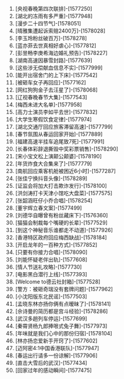 
1. [央视春晚第四次联排]-[1577250]
1. [湖北的冻雨有多严重]-[1577948]
1. [漫步二十四节气]-[1578051]
1. [晴雅集遭起诉索赔2400万]-[1578028]
1. [李玉玲粉丝破百万]-[1578278]
1. [蓝亦菲去世真相好虐心]-[1577812]
1. [彭昱畅李庚希海边婚礼预告]-[1578227]
1. [湖南高速因暴雪封路]-[1577639]
1. [这些涉无偿献血信息不实]-[1577999]
1. [能开出宿舍门的上下床]-[1577542]
1. [被砸车女子再回应]-[1577162]
1. [网红狗狗金子去汪星了]-[1578068]
1. [辽视春晚春节大集]-[1577543]
1. [梅西未进大名单]-[1577958]
1. [高力士演员李如平去世]-[1577832]
1. [大学生寒假饮食定律]-[1577974]
1. [湖北交通厅回应旅客滞留高速]-[1577799]
1. [春节氛围从春运回家开始]-[1577889]
1. [福建高速半挂车追尾致7死]-[1577991]
1. [长春体彩辞退撕毁中奖彩票销售]-[1578290]
1. [宋小宝文松上演颠公颠婆]-[1578190]
1. [年货炸食大合集来了]-[1577779]
1. [南航回应乘客机舱被困近6小时]-[1577287]
1. [张佳宁换抖音头像]-[1578289]
1. [证监会将加大打击欺诈发行]-[1578100]
1. [洪剑涛打卡天津小馆吃大盘菜]-[1577575]
1. [张韶涵旺仔小乔合唱]-[1578254]
1. [董宇辉立春文案]-[1577499]
1. [刘德华自曝曾有粉丝藏床下]-[1576360]
1. [猫猫会制裁每个嘴硬的长辈]-[1577529]
1. [到这个神秘音乐谁都走不动道]-[1577926]
1. [香港特区政府回应梅西缺战]-[1578184]
1. [开启龙年的一百种方式]-[1577852]
1. [只要有你接力合唱]-[1578090]
1. [刘能怀疑老伴出轨]-[1577608]
1. [情人节送礼攻略]-[1577730]
1. [电影黑白潜行上线]-[1577393]
1. [Welcome to德云社封箱]-[1577528]
1. [警方：被砸奇瑞没有套牌问题]-[1577962]
1. [小沈阳版东北民谣]-[1577503]
1. [孟晓东林亦扬你俩有点暧昧了]-[1578141]
1. [佘诗曼的简历都是宫斗经验]-[1578286]
1. [武汉多趟列车停运]-[1577699]
1. [秦霄贤杨九郎捧哏式兔子舞]-[1577973]
1. [年味就是我们心中的那份归宿]-[1578104]
1. [林亦扬恋爱新手开窍了]-[1577602]
1. [迈阿密4:1中国香港联队]-[1577947]
1. [春运出行请多一份谅解]-[1577906]
1. [直击大雪后的武汉]-[1577434]
1. [回家过年的感动瞬间]-[1577475]